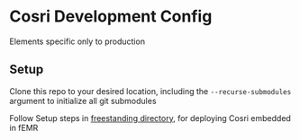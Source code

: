 # Cosri Development Config

Elements specific only to production


## Setup

Clone this repo to your desired location, including the `--recurse-submodules` argument to initialize all git submodules

Follow Setup steps in [freestanding directory](./freestanding/README.md), for deploying Cosri embedded in fEMR
